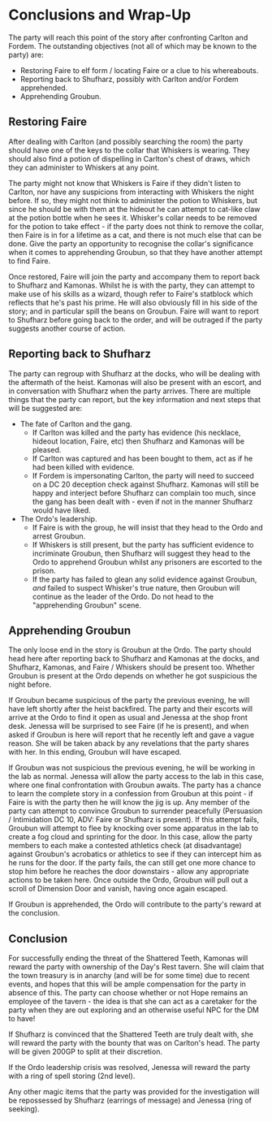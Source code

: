 # Conclusions and Wrap-Up

The party will reach this point of the story after confronting Carlton and Fordem.
The outstanding objectives (not all of which may be known to the party) are:

- Restoring Faire to elf form / locating Faire or a clue to his whereabouts.
- Reporting back to Shufharz, possibly with Carlton and/or Fordem apprehended.
- Apprehending Groubun.

## Restoring Faire

After dealing with Carlton (and possibly searching the room) the party should have one of the keys to the collar that Whiskers is wearing.
They should also find a potion of dispelling in Carlton's chest of draws, which they can administer to Whiskers at any point.

The party might not know that Whiskers is Faire if they didn't listen to Carlton, nor have any suspicions from interacting with Whiskers the night before.
If so, they might not think to administer the potion to Whiskers, but since he should be with them at the hideout he can attempt to cat-like claw at the potion bottle when he sees it.
Whisker's collar needs to be removed for the potion to take effect - if the party does not think to remove the collar, then Faire is in for a lifetime as a cat, and there is not much else that can be done.
Give the party an opportunity to recognise the collar's significance when it comes to apprehending Groubun, so that they have another attempt to find Faire.

Once restored, Faire will join the party and accompany them to report back to Shufharz and Kamonas.
Whilst he is with the party, they can attempt to make use of his skills as a wizard, though refer to Faire's statblock which reflects that he's past his prime.
He will also obviously fill in his side of the story; and in particular spill the beans on Groubun.
Faire will want to report to Shufharz before going back to the order, and will be outraged if the party suggests another course of action.

## Reporting back to Shufharz

The party can regroup with Shufharz at the docks, who will be dealing with the aftermath of the heist.
Kamonas will also be present with an escort, and in conversation with Shufharz when the party arrives.
There are multiple things that the party can report, but the key information and next steps that will be suggested are:

- The fate of Carlton and the gang.
  - If Carlton was killed and the party has evidence (his necklace, hideout location, Faire, etc) then Shufharz and Kamonas will be pleased.
  - If Carlton was captured and has been bought to them, act as if he had been killed with evidence.
  - If Fordem is impersonating Carlton, the party will need to succeed on a DC 20 deception check against Shufharz. Kamonas will still be happy and interject before Shufharz can complain too much, since the gang has been dealt with - even if not in the manner Shufharz would have liked.
- The Ordo's leadership.
  - If Faire is with the group, he will insist that they head to the Ordo and arrest Groubun.
  - If Whiskers is still present, but the party has sufficient evidence to incriminate Groubun, then Shufharz will suggest they head to the Ordo to apprehend Groubun whilst any prisoners are escorted to the prison.
  - If the party has failed to glean any solid evidence against Groubun, _and_ failed to suspect Whisker's true nature, then Groubun will continue as the leader of the Ordo. Do not head to the "apprehending Groubun" scene.

## Apprehending Groubun

The only loose end in the story is Groubun at the Ordo.
The party should head here after reporting back to Shufharz and Kamonas at the docks, and Shufharz, Kamonas, and Faire / Whiskers should be present too.
Whether Groubun is present at the Ordo depends on whether he got suspicious the night before.

If Groubun became suspicious of the party the previous evening, he will have left shortly after the heist backfired.
The party and their escorts will arrive at the Ordo to find it open as usual and Jenessa at the shop front desk.
Jenessa will be surprised to see Faire (if he is present), and when asked if Groubun is here will report that he recently left and gave a vague reason.
She will be taken aback by any revelations that the party shares with her.
In this ending, Groubun will have escaped.

If Groubun was not suspicious the previous evening, he will be working in the lab as normal.
Jenessa will allow the party access to the lab in this case, where one final confrontation with Groubun awaits.
The party has a chance to learn the complete story in a confession from Groubun at this point - if Faire is with the party then he will know the jig is up.
Any member of the party can attempt to convince Groubun to surrender peacefully (Persuasion / Intimidation DC 10, ADV: Faire or Shufharz is present).
If this attempt fails, Groubun will attempt to flee by knocking over some apparatus in the lab to create a fog cloud and sprinting for the door.
In this case, allow the party members to each make a contested athletics check (at disadvantage) against Groubun's acrobatics or athletics to see if they can intercept him as he runs for the door.
If the party fails, the can still get one more chance to stop him before he reaches the door downstairs - allow any appropriate actions to be taken here.
Once outside the Ordo, Groubun will pull out a scroll of Dimension Door and vanish, having once again escaped.

If Groubun is apprehended, the Ordo will contribute to the party's reward at the conclusion.

## Conclusion

For successfully ending the threat of the Shattered Teeth, Kamonas will reward the party with ownership of the Day's Rest tavern.
She will claim that the town treasury is in anarchy (and will be for some time) due to recent events, and hopes that this will be ample compensation for the party in absence of this.
The party can choose whether or not Hope remains an employee of the tavern - the idea is that she can act as a caretaker for the party when they are out exploring and an otherwise useful NPC for the DM to have!

If Shufharz is convinced that the Shattered Teeth are truly dealt with, she will reward the party with the bounty that was on Carlton's head.
The party will be given 200GP to split at their discretion.

If the Ordo leadership crisis was resolved, Jenessa will reward the party with a ring of spell storing (2nd level).

Any other magic items that the party was provided for the investigation will be repossessed by Shufharz (earrings of message) and Jenessa (ring of seeking).
